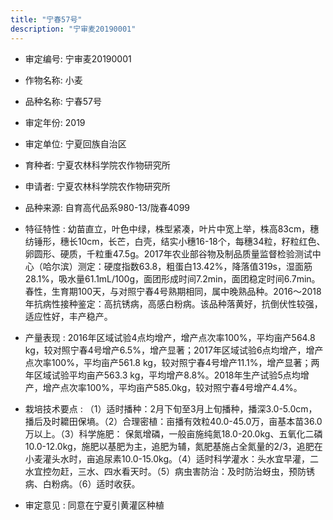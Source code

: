 ```yaml
---
title: "宁春57号"
description: "宁审麦20190001"
---
```

* 审定编号:  宁审麦20190001

*  作物名称:  小麦

*  品种名称:  宁春57号

*  审定年份:  2019

*  审定单位:  宁夏回族自治区

* 育种者:  宁夏农林科学院农作物研究所

*  申请者:  宁夏农林科学院农作物研究所

*  品种来源:  自育高代品系980-13/陇春4099

*  特征特性 : 
幼苗直立，叶色中绿，株型紧凑，叶片中宽上举，株高83cm，穗纺锤形，穗长10cm，长芒，白壳，结实小穗16-18个，每穗34粒，籽粒红色、卵圆形、硬质，千粒重47.5g。2017年农业部谷物及制品质量监督检验测试中心（哈尔滨）测定：硬度指数63.8，粗蛋白13.42%，降落值319s，湿面筋28.1%，吸水量61.1mL/100g，面团形成时间7.2min，面团稳定时间6.7min。
春性，生育期100天，与对照宁春4号熟期相同，属中晚熟品种。2016～2018年抗病性接种鉴定：高抗锈病，高感白粉病。该品种落黄好，抗倒伏性较强，适应性好，丰产稳产。
 
*  产量表现 : 
2016年区域试验4点均增产，增产点次率100%，平均亩产564.8 kg，较对照宁春4号增产6.5%，增产显著；2017年区域试验6点均增产，增产点次率100%，平均亩产561.8 kg，较对照宁春4号增产11.1%，增产显著；两年区域试验平均亩产563.3 kg，平均增产8.8%。2018年生产试验5点均增产，增产点次率100%，平均亩产585.0kg，较对照宁春4号增产4.4%。

*  栽培技术要点 : 
（1）适时播种：2月下旬至3月上旬播种，播深3.0-5.0cm，播后及时耱田保墒。（2）合理密植：亩播有效粒40.0-45.0万，亩基本苗36.0万以上。（3）科学施肥： 保氮增磷，一般亩施纯氮18.0-20.0kg、五氧化二磷10.0-12.0kg，施肥以基肥为主，追肥为辅，氮肥基施占全氮量的2/3，追肥在小麦灌头水时，亩追尿素10.0-15.0kg。（4）适时科学灌水：头水宜早灌，二水宜控勿赶，三水、四水看天时。（5）病虫害防治：及时防治蚜虫，预防锈病、白粉病。（6）适时收获。

*  审定意见 : 
同意在宁夏引黄灌区种植
